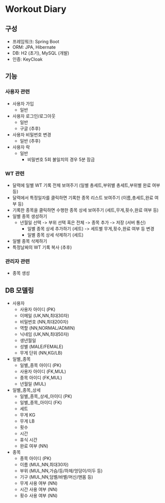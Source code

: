 # Workout Diary
## 구성
* 프레임워크: Spring Boot
* ORM: JPA, Hibernate
* DB: H2 (초기), MySQL (개발)
* 인증: KeyCloak
## 기능
### 사용자 관련
* 사용자 가입
    * 일반
* 사용자 로그인/로그아웃
    * 일반
    * 구글 (추후)
* 사용자 비밀번호 변경
    * 일반 (추후)
* 사용자 락
    * 일반
        * 비밀번호 5회 불일치의 경우 5분 잠금
### WT 관련
* 달력에 일별 WT 기록 전체 보여주기 (일별 총세트,부위별 총세트,부위별 완료 여부 등)
* 달력에서 특정일자를 클릭하면 기록한 종목 리스트 보여주기 (이름,총세트,완료 여부 등)
* 기록한 종목을 클릭하면 수행한 종목 상세 보여주기 (세트,무게,횟수,완료 여부 등)
* 일별 종목 생성하기
    * 년월일 선택 -> 부위 선택 혹은 전체 -> 종목 추가 -> 저장 (서버 통신)
        * 일별 종목 상세 추가하기 (세트) -> 세트별 무게,횟수,완료 여부 등 변경
        * 일별 종목 상세 삭제하기 (세트)
* 일별 종목 삭제하기
* 특정날짜의 WT 기록 복사 (추후)
### 관리자 관련
* 종목 생성
## DB 모델링
* 사용자
    * 사용자 아이디 (PK)
    * 이메일 (UK,NN,최대30자)
    * 비밀번호 (NN,최대200자)
    * 역할 (NN,NORMAL/ADMIN)
    * 닉네임 (UK,NN,최대50자)
    * 생년월일
    * 성별 (MALE/FEMALE)
    * 무게 단위 (NN,KG/LB)
* 일별_종목
    * 일별_종목 아이디 (PK)
    * 사용자 아이디 (FK,MUL)
    * 종목 아이디 (FK,MUL)
    * 년월일 (MUL)
* 일별_종목_상세
    * 일별_종목_상세_아이디 (PK)
    * 일별_종목_아이디 (FK)
    * 세트
    * 무게 KG
    * 무게 LB
    * 횟수
    * 시간
    * 휴식 시간
    * 완료 여부 (NN)
* 종목
    * 종목 아이디 (PK)
    * 이름 (MUL,NN,최대30자)
    * 부위 (MUL,NN,가슴/등/하체/엉덩이/이두 등)
    * 기구 (MUL,NN,덤벨/바벨/머신/맨몸 등)
    * 무게 사용 여부 (NN)
    * 시간 사용 여부 (NN)
    * 횟수 사용 여부 (NN)